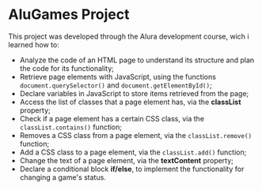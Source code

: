 # AluGames Project

This project was developed through the Alura development course, wich i learned how to:

- Analyze the code of an HTML page to understand its structure and plan the code for its functionality;
- Retrieve page elements with JavaScript, using the functions `document.querySelector()` and `document.getElementById()`;
- Declare variables in JavaScript to store items retrieved from the page;
- Access the list of classes that a page element has, via the **classList** property;
- Check if a page element has a certain CSS class, via the `classList.contains()` function;
- Removes a CSS class from a page element, via the `classList.remove()` function;
- Add a CSS class to a page element, via the `classList.add()` function;
- Change the text of a page element, via the **textContent** property;
- Declare a conditional block **if/else**, to implement the functionality for changing a game's status.
